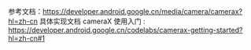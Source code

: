 参考文档：https://developer.android.google.cn/media/camera/camerax?hl=zh-cn
具体实现文档 cameraX 使用入门 : https://developer.android.google.cn/codelabs/camerax-getting-started?hl=zh-cn#1
